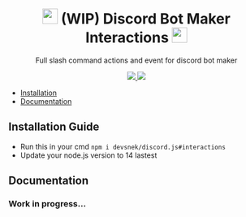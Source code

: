 <div align="center">
  <h1>
    <img src="https://silversunset.net/dbm/favicon.ico" width="30px"> (WIP) Discord Bot Maker Interactions <img src="https://raw.githubusercontent.com/LeonZ2019/dbm-canvas/master/interactions.svg?sanitize=true" height="30px">
  </h1>
  <p>
    Full slash command actions and event for discord bot maker
  </p>
  <a href="./LICENSE">
    <img src="https://img.shields.io/github/license/LeonZ2019/dbm-interactions?style=flat">
  </a>
  <img src="https://img.shields.io/github/last-commit/LeonZ2019/dbm-interactions/master">
</div>

- [Installation](#installation)
- [Documentation](#documentation)

## Installation Guide
- Run this in your cmd `npm i devsnek/discord.js#interactions`
- Update your node.js version to 14 lastest

## Documentation
### Work in progress...
